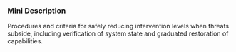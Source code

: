 ### Mini Description

Procedures and criteria for safely reducing intervention levels when threats subside, including verification of system state and graduated restoration of capabilities.
